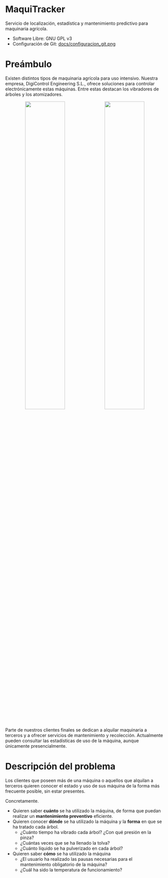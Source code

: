 # MaquiTracker
Servicio de localización, estadística y mantenimiento predictivo para maquinaria agrícola.

* Software Libre: GNU GPL v3
* Configuración de Git: [docs/configuracion_git.png](docs/configuracion_git.png)

# Preámbulo
Existen distintos tipos de maquinaria agrícola para uso intensivo. Nuestra empresa, DigiControl Engineering S.L., ofrece soluciones para controlar electrónicamente estas máquinas. Entre estas destacan los vibradores de árboles y los atomizadores.

<div align="center">
  <table border="0">
    <tr>
      <img src="https://github.com/moshidev/MaquiTracker/assets/46326833/17d5ad8a-2b83-4d5b-80b7-f4f343d91b88" width=50% height=50%>
    </tr>
    <tr>
      <img src="https://github.com/moshidev/MaquiTracker/assets/46326833/80ef6a3f-f1c3-4c81-b2e0-3d8d322c7868" width=50% height=50%>
    </tr>
  </table>
</div>

Parte de nuestros clientes finales se dedican a alquilar maquinaria a terceros y a ofrecer servicios de mantenimiento y recolección.
Actualmente pueden consultar las estadísticas de uso de la máquina, aunque únicamente presencialmente.

# Descripción del problema
Los clientes que poseen más de una máquina o aquellos que alquilan a terceros quieren conocer el estado y uso de sus máquina de la forma más frecuente posible, sin estar presentes.

Concretamente.
* Quieren saber **cuánto** se ha utilizado la máquina, de forma que puedan realizar un **mantenimiento preventivo** eficiente.
* Quieren conocer **dónde** se ha utilizado la máquina y la **forma** en que se ha tratado cada árbol.
  - ¿Cuánto tiempo ha vibrado cada árbol? ¿Con qué presión en la pinza?
  - ¿Cuántas veces que se ha llenado la tolva?
  - ¿Cuánto líquido se ha pulverizado en cada árbol?
* Quieren saber **cómo** se ha utilizado la máquina
  - ¿El usuario ha realizado las pausas necesarias para el mantenimiento obligatorio de la máquina?
  - ¿Cuál ha sido la temperatura de funcionamiento?
